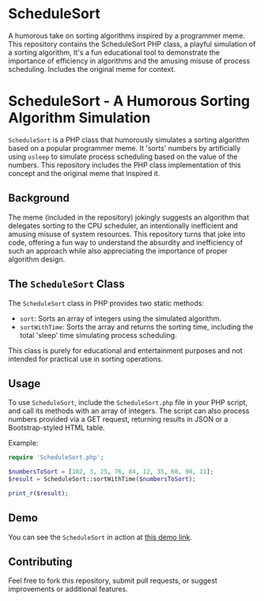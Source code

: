 # ScheduleSort
A humorous take on sorting algorithms inspired by a programmer meme. This repository contains the ScheduleSort PHP class, a playful simulation of a sorting algorithm, It's a fun educational tool to demonstrate the importance of efficiency in algorithms and the amusing misuse of process scheduling. Includes the original meme for context.

# ScheduleSort - A Humorous Sorting Algorithm Simulation

`ScheduleSort` is a PHP class that humorously simulates a sorting algorithm based on a popular programmer meme. It 'sorts' numbers by artificially using `usleep` to simulate process scheduling based on the value of the numbers. This repository includes the PHP class implementation of this concept and the original meme that inspired it.

## Background

The meme (included in the repository) jokingly suggests an algorithm that delegates sorting to the CPU scheduler, an intentionally inefficient and amusing misuse of system resources. This repository turns that joke into code, offering a fun way to understand the absurdity and inefficiency of such an approach while also appreciating the importance of proper algorithm design.

## The `ScheduleSort` Class

The `ScheduleSort` class in PHP provides two static methods:
- `sort`: Sorts an array of integers using the simulated algorithm.
- `sortWithTime`: Sorts the array and returns the sorting time, including the total 'sleep' time simulating process scheduling.

This class is purely for educational and entertainment purposes and not intended for practical use in sorting operations.

## Usage

To use `ScheduleSort`, include the `ScheduleSort.php` file in your PHP script, and call its methods with an array of integers. The script can also process numbers provided via a GET request, returning results in JSON or a Bootstrap-styled HTML table.

Example:

```php
require 'ScheduleSort.php';

$numbersToSort = [102, 3, 25, 76, 84, 12, 35, 68, 90, 11];
$result = ScheduleSort::sortWithTime($numbersToSort);

print_r($result);
```

## Demo

You can see the `ScheduleSort` in action at [this demo link](https://ipspy.net/ScheduleSort.php?numbers=965,261,874,484,43,370,165,25,748,7,67,857,276,397,212,892,273,218,175,767,252,331,570,979,466,670,719,184,437,506,230,219,991,862,897,439,510,372,385,886,88,186,626,90,877,592,867,11,926,608,900,472,942,806,566,544,475,237,483,866,357,200,530,823,31,113,285,143,967,244,648,421,68,633,324,775,763,240,148,764,707,667,26,913,876,420,528,620,688,294,272,735,305,232,800,485,222,736,537,801).


## Contributing

Feel free to fork this repository, submit pull requests, or suggest improvements or additional features.
